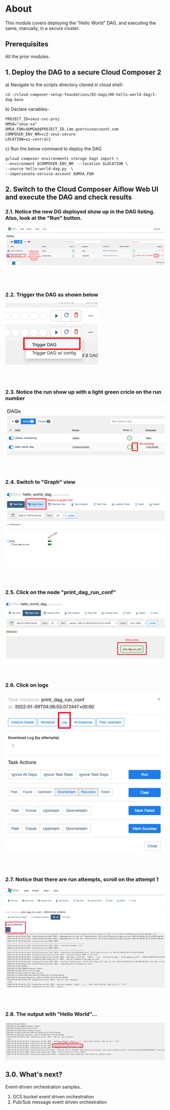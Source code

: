 # About

This module covers deploying the "Hello World" DAG, and executing the same, manually, in a secure cluster.<br>

## Prerequisites
All the prior modules.

## 1. Deploy the DAG to a secure Cloud Composer 2

a) Navigate to the scripts directory cloned in cloud shell-
```
cd ~/cloud-composer-setup-foundations/02-dags/00-hello-world-dag/1-dag-base
```

b) Declare variables-
```
PROJECT_ID=zeus-svc-proj 
UMSA="zeus-sa"
UMSA_FQN=$UMSA@$PROJECT_ID.iam.gserviceaccount.com
COMPOSER_ENV_NM=cc2-zeus-secure
LOCATION=us-central1
```

c) Run the below command to deploy the DAG

```
gcloud composer environments storage dags import \
--environment $COMPOSER_ENV_NM  --location $LOCATION \
--source hello-world-dag.py  \
--impersonate-service-account $UMSA_FQN
```

## 2. Switch to the Cloud Composer Aiflow Web UI and execute the DAG and check results


### 2.1. Notice the new DG deployed show up in the DAG listing. Also, look at the "Run" button.
![01-16](../00-images/01-16.png)


<br><br>

### 2.2. Trigger the DAG as shown below

![01-17](../00-images/01-17.png)

<br><br>

### 2.3. Notice the run show up with a light green cricle on the run number

![01-18](../00-images/01-18.png)

<br><br>

### 2.4. Switch to "Graph" view

![01-19](../00-images/01-19.png)

<br><br>

### 2.5. Click on the node "print_dag_run_conf"


![01-20](../00-images/01-20.png)

<br><br>

### 2.6. Click on logs

![01-21](../00-images/01-21.png)

<br><br>

### 2.7. Notice that there are run attempts, scroll on the attempt 1

![01-22](../00-images/01-22.png)

<br><br>

### 2.8. The output with "Hello World"...

![01-23](../00-images/01-23.png)

## 3.0. What's next?

Event-driven orchestration samples..
1. GCS bucket event driven orchestration
2. Pub/Sub message event driven orchestration
